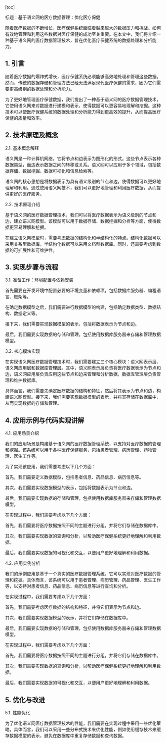 
[toc]                    
                
                
标题：基于语义网的医疗数据管理：优化医疗保健

随着医疗数据的不断增长，医疗保健系统面临着越来越大的数据压力和挑战。如何有效地管理和利用这些数据对医疗保健的成功至关重要。在本文中，我们将介绍一种基于语义网的医疗数据管理技术，旨在优化医疗保健系统的数据处理和分析能力。

## 1. 引言

随着医疗数据的爆炸式增长，医疗保健系统必须能够高效地处理和管理这些数据。然而，传统的数据存储和管理方法已经无法满足现代医疗保健的需求，因为它们需要更高级别的数据处理和分析能力。

为了更好地管理医疗保健数据，我们提出了一种基于语义网的医疗数据管理技术，它使用语义网来对数据进行建模和表示，使得数据可以更容易地理解和挖掘。这种技术可以使医疗保健系统的数据处理和分析能力得到更高效的提升，从而提高医疗保健的质量和效率。

## 2. 技术原理及概念

2.1. 基本概念解释

语义网是一种计算机网络，它将节点和边表示为图形化的形式。这些节点表示各种数据类型，而边表示数据之间的转移或关系。语义网可以应用于多个领域，包括数据存储、数据挖掘、数据可视化和信息检索等。

语义网的核心思想是将数据表示为具有语义级别的节点和边，使得数据可以更好地理解和利用。通过使用语义网技术，我们可以更好地管理和利用医疗数据，从而提供更好的医疗服务。

2.2. 技术原理介绍

基于语义网的医疗数据管理技术，我们可以将医疗数据表示为语义级别的节点和边，建立语义网模型。该模型可以用于数据存储、数据挖掘和分析等方面，使得数据更容易理解和挖掘。

在建立语义网模型时，需要考虑数据的结构化和半结构化的特点。结构化数据可以采用关系型数据库，半结构化数据可以采用文档型数据库。同时，还需要考虑到数据的可扩展性和可维护性。

## 3. 实现步骤与流程

3.1. 准备工作：环境配置与依赖安装

首先需要在开发环境中配置必要的环境变量和依赖项，包括数据库服务器、编程语言、框架等。

在确定数据模型之后，我们需要进行数据模型的构建，包括确定数据类型、数据结构、数据定义等。

接下来，我们需要实现数据模型的表示，包括将数据表示为节点和边。

最后，我们需要实现数据的存储和管理，包括使用数据库服务器来存储和管理数据模型。

3.2. 核心模块实现

在实现语义网医疗数据管理技术时，我们需要建立三个核心模块：语义网表示层、语义网应用层和数据库管理层。其中，语义网表示层负责将医疗数据表示为节点和边，语义网应用层负责应用这些节点和边来管理和分析数据，数据库管理层负责管理和维护数据库。

具体而言，我们需要先确定医疗数据的结构和特征，然后将其表示为节点和边，构建语义网模型。接下来，我们需要实现数据模型的表示，并将其存储在数据库中，从而实现数据的存储和管理。

## 4. 应用示例与代码实现讲解

4.1. 应用场景介绍

我们的应用场景是构建基于语义网的医疗数据管理系统，以支持对医疗数据的管理和挖掘。该系统可以用于各种医疗保健服务，包括患者管理、病历管理、药物管理、医生工作等。

为了实现该应用，我们需要考虑以下几个方面：

首先，我们需要定义数据模型，包括患者信息、药品信息、病历信息等。

其次，我们需要实现数据模型的表示，包括将数据表示为节点和边。

最后，我们需要实现数据的存储和管理，包括使用数据库服务器来存储和管理数据模型。

在实现过程中，我们需要考虑以下几个方面：

首先，我们需要将医疗数据按照不同的主题进行分组，并将它们存储在数据库中。

其次，我们需要实现数据的查询和分析，以帮助医疗保健系统更好地理解和利用数据。

最后，我们需要实现数据的可视化和交互，以便用户更好地理解和利用数据。

4.2. 应用实例分析

我们的示例应用是基于一个真实的医疗数据管理系统，它可以实现对医疗数据的管理和挖掘。具体而言，该系统可以用于患者管理、病历管理、药品管理、医生工作等，以支持对患者信息、药品信息、病历信息等进行查询和分析。

在实现过程中，我们需要考虑以下几个方面：

首先，我们需要考虑医疗数据的结构和特征，并将它们表示为节点和边。

其次，我们需要实现数据模型的表示，并将它们存储在数据库中。

最后，我们需要实现数据的存储和管理，包括使用数据库服务器来存储和管理数据模型。

在实现过程中，我们需要考虑以下几个方面：

首先，我们需要将医疗数据按照不同的主题进行分组，并将它们存储在数据库中。

其次，我们需要实现数据的查询和分析，以帮助医疗保健系统更好地理解和利用数据。

最后，我们需要实现数据的可视化和交互，以便用户更好地理解和利用数据。

## 5. 优化与改进

5.1. 性能优化

为了优化语义网医疗数据管理技术的性能，我们需要在实现过程中采用一些优化策略。具体而言，我们可以采用一些分布式技术来优化性能，例如使用缓存技术来缓存数据模型的表示，避免在数据库中重复存储数据和查询数据。

